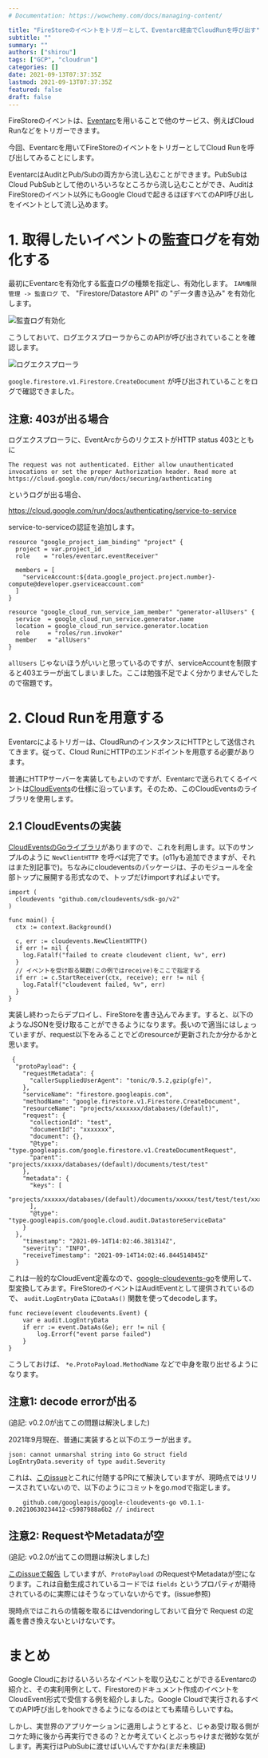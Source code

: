 ```yaml
---
# Documentation: https://wowchemy.com/docs/managing-content/

title: "FireStoreのイベントをトリガーとして、Eventarc経由でCloudRunを呼び出す"
subtitle: ""
summary: ""
authors: ["shirou"]
tags: ["GCP", "cloudrun"]
categories: []
date: 2021-09-13T07:37:35Z
lastmod: 2021-09-13T07:37:35Z
featured: false
draft: false
---
```

FireStoreのイベントは、[Eventarc](https://cloud.google.com/eventarc/docs)を用いることで他のサービス、例えばCloud Runなどをトリガーできます。

今回、Eventarcを用いてFireStoreのイベントをトリガーとしてCloud Runを呼び出してみることにします。

EventarcはAuditとPub/Subの両方から流し込むことができます。PubSubはCloud PubSubとして他のいろいろなところから流し込むことができ、AuditはFireStoreのイベント以外にもGoogle Cloudで起きるほぼすべてのAPI呼び出しをイベントとして流し込めます。

# 1. 取得したいイベントの監査ログを有効化する

最初にEventarcを有効化する監査ログの種類を指定し、有効化します。 `IAM権限管理 -> 監査ログ` で、 "Firestore/Datastore API" の "データ書き込み" を有効化します。

![監査ログ有効化](gcp_eventarc_trigger_firestore-audit.PNG)

こうしておいて、ログエクスプローラからこのAPIが呼び出されていることを確認します。

![ログエクスプローラ](gcp-eventarc-log-capture.png)

`google.firestore.v1.Firestore.CreateDocument` が呼び出されていることをログで確認できました。

## 注意: 403が出る場合

ログエクスプローラに、EventArcからのリクエストがHTTP status 403とともに

```
The request was not authenticated. Either allow unauthenticated invocations or set the proper Authorization header. Read more at https://cloud.google.com/run/docs/securing/authenticating
```

というログが出る場合、

https://cloud.google.com/run/docs/authenticating/service-to-service

service-to-serviceの認証を追加します。

```
resource "google_project_iam_binding" "project" {
  project = var.project_id
  role    = "roles/eventarc.eventReceiver"

  members = [
    "serviceAccount:${data.google_project.project.number}-compute@developer.gserviceaccount.com"
  ]
}

resource "google_cloud_run_service_iam_member" "generator-allUsers" {
  service  = google_cloud_run_service.generator.name
  location = google_cloud_run_service.generator.location
  role     = "roles/run.invoker"
  member   = "allUsers"
}
```

`allUsers` じゃないほうがいいと思っているのですが、serviceAccountを制限すると403エラーが出てしまいました。ここは勉強不足でよく分かりませんでしたので宿題です。


# 2. Cloud Runを用意する

Eventarcによるトリガーは、CloudRunのインスタンスにHTTPとして送信されてきます。従って、Cloud RunにHTTPのエンドポイントを用意する必要があります。

普通にHTTPサーバーを実装してもよいのですが、Eventarcで送られてくるイベントは[CloudEvents](https://cloudevents.io/)の仕様に沿っています。そのため、このCloudEventsのライブラリを使用します。

## 2.1 CloudEventsの実装

[CloudEventsのGoライブラリ](https://github.com/cloudevents/sdk-go)がありますので、これを利用します。以下のサンプルのように `NewClientHTTP` を呼べば完了です。(o11yも追加できますが、それはまた別記事で)。ちなみにcloudeventsのパッケージは、子のモジュールを全部トップに展開する形式なので、トップだけimportすればよいです。

```
import (
  cloudevents "github.com/cloudevents/sdk-go/v2"
)

func main() {
  ctx := context.Background()

  c, err := cloudevents.NewClientHTTP()
  if err != nil {
    log.Fatalf("failed to create cloudevent client, %v", err)
  }
  // イベントを受け取る関数(この例ではreceive)をここで指定する
  if err := c.StartReceiver(ctx, receive); err != nil {
    log.Fatalf("cloudevent failed, %v", err)
  }
}
```

実装し終わったらデプロイし、FireStoreを書き込んでみます。すると、以下のようなJSONを受け取ることができるようになります。長いので適当にはしょっていますが、request以下をみることでどのresourceが更新されたか分かるかと思います。

```
 {
  "protoPayload": {
    "requestMetadata": {
      "callerSuppliedUserAgent": "tonic/0.5.2,gzip(gfe)",
    },
    "serviceName": "firestore.googleapis.com",
    "methodName": "google.firestore.v1.Firestore.CreateDocument",
    "resourceName": "projects/xxxxxxx/databases/(default)",
    "request": {
      "collectionId": "test",
      "documentId": "xxxxxxx",
      "document": {},
      "@type": "type.googleapis.com/google.firestore.v1.CreateDocumentRequest",
      "parent": "projects/xxxxx/databases/(default)/documents/test/test"
    },
    "metadata": {
      "keys": [
        "projects/xxxxxx/databases/(default)/documents/xxxxx/test/test/test/xxxxxx"
      ],
      "@type": "type.googleapis.com/google.cloud.audit.DatastoreServiceData"
    }
  },
    "timestamp": "2021-09-14T14:02:46.381314Z",
    "severity": "INFO",
    "receiveTimestamp": "2021-09-14T14:02:46.844514845Z"
  }
```

これは一般的なCloudEvent定義なので、[google-cloudevents-go](https://github.com/googleapis/google-cloudevents-go)を使用して、型変換してみます。FireStoreのイベントはAuditEventとして提供されているので、 `audit.LogEntryData` に`DataAs()` 関数を使ってdecodeします。

```
func recieve(event cloudevents.Event) {
	var e audit.LogEntryData
	if err := event.DataAs(&e); err != nil {
		log.Errorf("event parse failed")
	}
}
```

こうしておけば、 `*e.ProtoPayload.MethodName` などで中身を取り出せるようになります。

## 注意1: decode errorが出る

(追記: v0.2.0が出てこの問題は解決しました)

2021年9月現在、普通に実装すると以下のエラーが出ます。

```
json: cannot unmarshal string into Go struct field LogEntryData.severity of type audit.Severity 
```

これは、[このissue](https://github.com/googleapis/google-cloudevents-go/issues/68)とこれに付随するPRにて解決していますが、現時点ではリリースされていないので、以下のようにコミットをgo.modで指定します。

```
	github.com/googleapis/google-cloudevents-go v0.1.1-0.20210630234412-c5987988a6b2 // indirect
```

## 注意2: RequestやMetadataが空

(追記: v0.2.0が出てこの問題は解決しました)

[このissueで報告](https://github.com/googleapis/google-cloudevents-go/issues/77) していますが、`ProtoPayload` のRequestやMetadataが空になります。これは自動生成されているコードでは `fields` というプロパティが期待されているのに実際にはそうなっていないからです。(issue参照)

現時点ではこれらの情報を取るにはvendoringしておいて自分で Request の定義を書き換えないといけないです。


# まとめ

Google Cloudにおけるいろいろなイベントを取り込むことができるEventarcの紹介と、その実利用例として、Firestoreのドキュメント作成のイベントをCloudEvent形式で受信する例を紹介しました。Google Cloudで実行されるすべてのAPI呼び出しをhookできるようになるのはとても素晴らしいですね。

しかし、実世界のアプリケーションに適用しようとすると、じゃあ受け取る側がコケた時に後から再実行できるの？とか考えていくとぶっちゃけまだ微妙な気がします。再実行はPubSubに渡せばいいんですかね(まだ未検証)